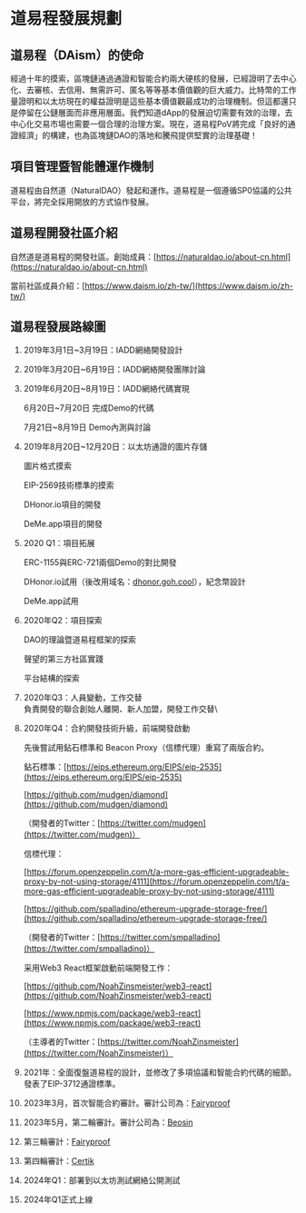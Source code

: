 # 道易程發展規劃

## 道易程（DAism）的使命

經過十年的摸索，區塊鏈通過通證和智能合約兩大硬核的發展，已經證明了去中心化、去審核、去信用、無需許可、匿名等等基本價值觀的巨大威力。比特幣的工作量證明和以太坊現在的權益證明是這些基本價值觀最成功的治理機制。但這都還只是停留在公鏈層面而非應用層面。我們知道dApp的發展迫切需要有效的治理，去中心化交易市場也需要一個合理的治理方案。現在，道易程PoV將完成「良好的通證經濟」的構建，也為區塊鏈DAO的落地和騰飛提供堅實的治理基礎！

## 項目管理暨智能體運作機制

道易程由自然道（NaturalDAO）發起和運作。道易程是一個遵循SP0協議的公共平台，將完全採用開放的方式協作發展。

## 道易程開發社區介紹

自然道是道易程的開發社區。創始成員：[https://naturaldao.io/about-cn.html](https://naturaldao.io/about-cn.html)

當前社區成員介紹：[https://www.daism.io/zh-tw/](https://www.daism.io/zh-tw/)

## 道易程發展路線圖

1. 2019年3月1日\~3月19日：IADD網絡開發設計
2. 2019年3月20日\~6月19日：IADD網絡開發團隊討論
3.  2019年6月20日\~8月19日：IADD網絡代碼實現

    6月20日\~7月20日 完成Demo的代碼

    7月21日\~8月19日 Demo內測與討論
4.  2019年8月20日\~12月20日：以太坊通證的圖片存儲

    圖片格式摸索

    EIP-2569技術標準的摸索

    DHonor.io項目的開發

    DeMe.app項目的開發
5.  2020 Q1：項目拓展

    ERC-1155與ERC-721兩個Demo的對比開發

    DHonor.io試用（後改用域名：[dhonor.goh.cool](http://dhonor.goh.cool/)），紀念幣設計

    DeMe.app試用
6.  2020年Q2：項目探索

    DAO的理論暨道易程框架的探索

    聲望的第三方社區實踐

    平台結構的探索
7. 2020年Q3：人員變動，工作交替\
   負責開發的聯合創始人離開、新人加盟，開發工作交替\\
8.  2020年Q4：合約開發技術升級，前端開發啟動

    先後嘗試用鉆石標準和 Beacon Proxy（信標代理）重寫了兩版合約。

    鉆石標準：[https://eips.ethereum.org/EIPS/eip-2535](https://eips.ethereum.org/EIPS/eip-2535)

    [https://github.com/mudgen/diamond](https://github.com/mudgen/diamond)

    （開發者的Twitter：[https://twitter.com/mudgen](https://twitter.com/mudgen)）

    信標代理：

    [https://forum.openzeppelin.com/t/a-more-gas-efficient-upgradeable-proxy-by-not-using-storage/4111](https://forum.openzeppelin.com/t/a-more-gas-efficient-upgradeable-proxy-by-not-using-storage/4111)

    [https://github.com/spalladino/ethereum-upgrade-storage-free/](https://github.com/spalladino/ethereum-upgrade-storage-free/)

    （開發者的Twitter：[https://twitter.com/smpalladino](https://twitter.com/smpalladino)）

    采用Web3 React框架啟動前端開發工作：

    [https://github.com/NoahZinsmeister/web3-react](https://github.com/NoahZinsmeister/web3-react)

    [https://www.npmjs.com/package/web3-react](https://www.npmjs.com/package/web3-react)

    （主導者的Twitter：[https://twitter.com/NoahZinsmeister](https://twitter.com/NoahZinsmeister)）
9. 2021年：全面復盤道易程的設計，並修改了多項協議和智能合約代碼的細節。發表了EIP-3712通證標準。
10. 2023年3月，首次智能合約審計。審計公司為：[Fairyproof](https://www.fairyproof.com/)
11. 2023年5月，第二輪審計。審計公司為：[Beosin](https://beosin.com/)
12. 第三輪審計：[Fairyproof](https://www.fairyproof.com/)
13. 第四輪審計：[Certik](https://www.certik.com/)
14. 2024年Q1：部署到以太坊測試網絡公開測試
15. 2024年Q1正式上線
